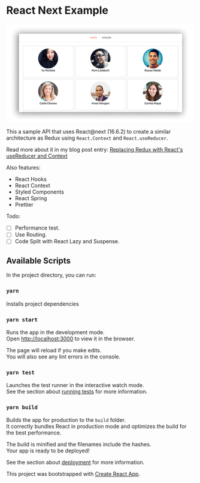 # React Next Example

![alt App's Screenshot](./screenshot.png)

This a sample API that uses React@next (16.6.2) to create a similar architecture as Redux using `React.Context` and `React.useReducer`.

Read more about it in my blog post entry: [Replacing Redux with React's useReducer and Context](http://jonalvarezz.com/articles/replacing-redux-with-usereducer-context/)

Also features:

- React Hooks
- React Context
- Styled Components
- React Spring
- Prettier

Todo:
- [ ] Performance test.
- [ ] Use Routing.
- [ ] Code Split with React Lazy and Suspense.

## Available Scripts

In the project directory, you can run:

### `yarn`

Installs project dependencies

### `yarn start`

Runs the app in the development mode.<br>
Open [http://localhost:3000](http://localhost:3000) to view it in the browser.

The page will reload if you make edits.<br>
You will also see any lint errors in the console.

### `yarn test`

Launches the test runner in the interactive watch mode.<br>
See the section about [running tests](https://facebook.github.io/create-react-app/docs/running-tests) for more information.

### `yarn build`

Builds the app for production to the `build` folder.<br>
It correctly bundles React in production mode and optimizes the build for the best performance.

The build is minified and the filenames include the hashes.<br>
Your app is ready to be deployed!

See the section about [deployment](https://facebook.github.io/create-react-app/docs/deployment) for more information.

This project was bootstrapped with [Create React App](https://github.com/facebook/create-react-app).
